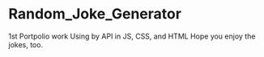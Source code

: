# Random_Joke_Generator
1st Portpolio work
Using by API in JS, CSS, and HTML 
Hope you enjoy the jokes, too.
